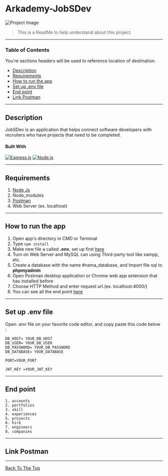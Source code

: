 # Arkademy-JobSDev

![Project Image](project-image-url)

> This is a ReadMe to help understand about this project.

---

### Table of Contents

You're sections headers will be used to reference location of destination.

- [Description](#description)
- [Requirements](#Requirements)
- [How to run the app](#how-to-run-the-app)
- [Set up .env file](#set-up-env-file)
- [End point](#End-point)
- [Link Postman](#link-postman)

---

## Description

JobSDev is an application that helps connect software developers with recruiters who have projects that need to be completed.

#### Built With

[![Express.js](https://img.shields.io/badge/Express.js-4.x-orange.svg?style=rounded-square)](https://expressjs.com/en/starter/installing.html)
[![Node.js](https://img.shields.io/badge/Node.js-v.12.13-green.svg?style=rounded-square)](https://nodejs.org/)

---

## Requirements

1. <a href="https://nodejs.org/en/download/">Node Js</a>
2. Node_modules
3. <a href="https://www.getpostman.com/">Postman</a>
4. Web Server (ex. localhost)

---

## How to run the app

1. Open app's directory in CMD or Terminal
2. Type `npm install`
3. Make new file a called **.env**, set up first [here](#set-up-env-file)
4. Turn on Web Server and MySQL can using Third-party tool like xampp, etc.
5. Create a database with the name #nama_database, and Import file sql to **phpmyadmin**
6. Open Postman desktop application or Chrome web app extension that has installed before
7. Choose HTTP Method and enter request url.(ex. localhost:4000/)
8. You can see all the end point [here](#end-point)

---

## Set up .env file

Open .env file on your favorite code editor, and copy paste this code below :

```
DB_HOST= YOUR_DB_HOST
DB_USER= YOUR_DB_USER
DB_PASSWORD= YOUR_DB_PASSWORD
DB_DATABASE= YOUR_DATABASE

PORT=YOUR_PORT

JWT_KEY =YOUR_JWT_KEY
```

---

## End point

```
1. accounts
2. portfolios
3. skill
4. experiences
5. projects
6. hire
7. engineers
8. companies
```

---

## Link Postman

---

[Back To The Top](#Arkademy-JobSDev)
